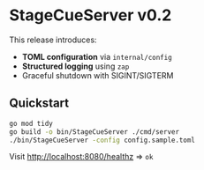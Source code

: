 # StageCueServer v0.2

This release introduces:

* **TOML configuration** via `internal/config`
* **Structured logging** using `zap`
* Graceful shutdown with SIGINT/SIGTERM

## Quickstart

```bash
go mod tidy
go build -o bin/StageCueServer ./cmd/server
./bin/StageCueServer -config config.sample.toml
```

Visit [http://localhost:8080/healthz](http://localhost:8080/healthz) ⇒ `ok`
